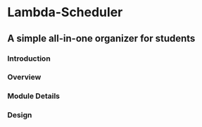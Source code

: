 # Lambda-Scheduler
## A simple all-in-one organizer for students

### Introduction

### Overview

### Module Details

### Design
